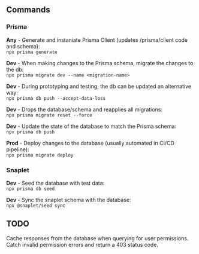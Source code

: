 ## Commands

### Prisma

**Any** - Generate and instaniate Prisma Client (updates /prisma/client code and schema):\
```npx prisma generate```

**Dev** - When making changes to the Prisma schema, migrate the changes to the db:\
```npx prisma migrate dev --name <migration-name>```

**Dev** - During prototyping and testing, the db can be updated an alternative way:\
```npx prisma db push --accept-data-loss```

**Dev** - Drops the database/schema and reapplies all migrations:\
```npx prisma migrate reset --force```

**Dev** - Update the state of the database to match the Prisma schema:\
```npx prisma db push```

**Prod** - Deploy changes to the database (usually automated in CI/CD pipeline):\
```npx prisma migrate deploy```

### Snaplet

**Dev** - Seed the database with test data:\
```npx prisma db seed```

**Dev** - Sync the snaplet schema with the database:\
```npx @snaplet/seed sync```


## TODO

Cache responses from the database when querying for user permissions.
Catch invalid permission errors and return a 403 status code.